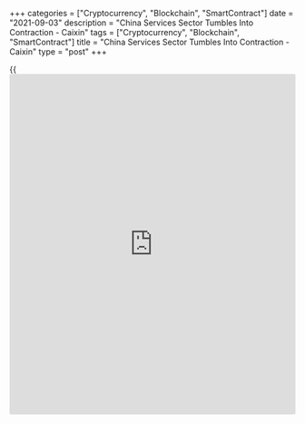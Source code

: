 +++
categories = ["Cryptocurrency", "Blockchain", "SmartContract"]
date = "2021-09-03"
description = "China Services Sector Tumbles Into Contraction - Caixin"
tags = ["Cryptocurrency", "Blockchain", "SmartContract"]
title = "China Services Sector Tumbles Into Contraction - Caixin"
type = "post"
+++

{{<iframe id="large-banner" src="https://www.bounty.group/#slide=1.0" width="100%" height="600" scrolling="no" style="border: 0px solid rgb(216, 221, 230); border-radius: 3px;">}}

The services sector in China dropped into contraction territory in
August, the latest survey from Caixin revealed on Friday with a services
PMI score of 46.7.

That's down sharply from 54.9 in July and it falls beneath the boom-or-
bust line of 50 that separates expansion from contraction.

Chinese services companies signaled a renewed fall in [business][1]
activity during August, as rising COVID-19 case numbers at home and
abroad impacted operations and demand. Notably, it was the first time
that output and new work had fallen since April 2020.

At the same time, companies reported a slight reduction in workforce
numbers, which contributed to a sustained rise in outstanding business.
Prices data meanwhile highlighted a softer rise in input costs, while
prices charged fell slightly due to efforts to secure new business.

In line with the trend for business activity, total new orders received
by Chinese services companies fell midway through the third quarter.
Thought only slight, it marked the first fall in sales for 16 months.
Survey respondents often mentioned that the pandemic had dampened
customer demand. New export business was meanwhile broadly unchanged for
the second month running.

The survey also showed that the composite index fell to 47.2 in August
from 53.1 in July.

For comments and feedback [contact](https://www.playgroundfx.com/contact/): editorial@rtt[news](https://www.letsplayfx.com/blog/forex-news-website/).com

[Economic News][2]

 **What parts of the world are seeing the best (and worst) economic
performances lately? Click[here][3] to check out our [Econ Scorecard][3]
and find out! See up-to-the-moment [ranking](https://www.playgroundfx.com/blog/crypto-exchange-ranking/)s for the best and worst
performers in [GDP][4], [unemployment rate][5], [inflation][6] and much
more.**

   1. www.rtt[news](https://www.letsplayfx.com/blog/forex-news-website/).com/Content/Business.aspx
   2. www.rtt[news](https://www.letsplayfx.com/blog/forex-news-website/).com/Content/EconomicNews.aspx
   3. www.rtt[news](https://www.letsplayfx.com/blog/forex-news-website/).com/economic-scorecard/world-rank/unemployment-rate/highest-performance.aspx
   4. www.rtt[news](https://www.letsplayfx.com/blog/forex-news-website/).com/economic-scorecard/world-rank/GDP/highest-performance.aspx
   5. www.rtt[news](https://www.letsplayfx.com/blog/forex-news-website/).com/economic-scorecard/world-rank/unemployment-rate/lowest-performance.aspx
   6. www.rtt[news](https://www.letsplayfx.com/blog/forex-news-website/).com/economic-scorecard/world-rank/CPI/highest-performance.aspx